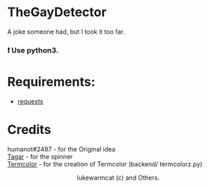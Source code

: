 # TheGayDetector
A joke someone had, but I took it too far.

### :exclamation: Use python3.

# Requirements:
* [requests](https://pypi.org/project/requests/)

# Credits
humanot#2487 - for the Original idea<br>
[Tagar](https://github.com/Tagar/stuff/blob/master/spinner.py) - for the spinner<br>
[Termcolor](https://github.com/hfeeki/termcolor) - for the creation of Termcolor (backend/
termcolorz.py)


<center>lukewarmcat (c) and Others.</center>
